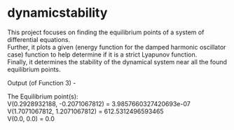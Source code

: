 # dynamicstability

This project focuses on finding the equilibrium points of a system of differential equations.  
Further, it plots a given (energy function for the damped harmonic oscillator case) function to help determine if it is a strict Lyapunov function.  
Finally, it determines the stability of the dynamical system near all the found equilibrium points.  

Output (of Function 3) - 

The Equilibrium point(s):  
V(0.2928932188, -0.2071067812) =  3.9857660327420693e-07  
V(1.7071067812, 1.2071067812) =  612.5312496593465  
V(0.0, 0.0) =  0.0  
